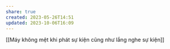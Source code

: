 ```yaml
---
share: true
created: 2023-05-26T14:51
updated: 2023-10-06T16:09
---
```

[[Máy không mệt khi phát sự kiện cũng như lắng nghe sự kiện]]
